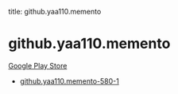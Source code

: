 title: github.yaa110.memento
# github.yaa110.memento


[Google Play Store](https://play.google.com/store/apps/details?id=github.yaa110.memento)


* [github.yaa110.memento-580-1](./github.yaa110.memento-580-1/)